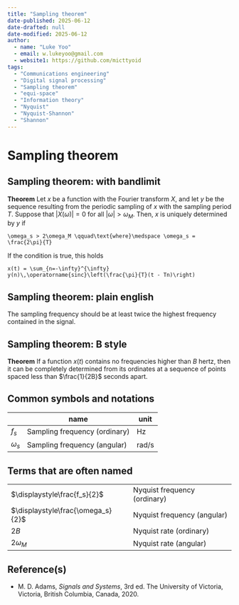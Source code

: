 ```yaml
---
title: "Sampling theorem"
date-published: 2025-06-12
date-drafted: null
date-modified: 2025-06-12
author:
  - name: "Luke Yoo"
  - email: w.lukeyoo@gmail.com
  - website1: https://github.com/micttyoid
tags:
  - "Communications engineering"
  - "Digital signal processing"
  - "Sampling theorem"
  - "equi-space"
  - "Information theory"
  - "Nyquist"  
  - "Nyquist-Shannon"
  - "Shannon"
---
```


# Sampling theorem

## Sampling theorem: with bandlimit

**Theorem** Let $x$ be a function with the Fourier transform $X$, and let $y$ be the sequence resulting from the periodic sampling of $x$ with the sampling period $T$. Suppose that $|X(\omega)| = 0$ for all $|\omega| > \omega_M$. Then, $x$ is uniquely determined by $y$ if

```[latex]
\omega_s > 2\omega_M \qquad\text{where}\medspace \omega_s = \frac{2\pi}{T}
```

If the condition is true, this holds

```[latex]
x(t) = \sum_{n=-\infty}^{\infty} y(n)\,\operatorname{sinc}\left(\frac{\pi}{T}(t - Tn)\right)
```

## Sampling theorem: plain english

The sampling frequency should be at least twice the highest frequency contained in the signal.

## Sampling theorem: B style

**Theorem** If a function $x(t)$ contains no frequencies higher than $B$ hertz, then it can be completely determined from its ordinates at a sequence of points spaced less than $\frac{1}{2B}$ seconds apart.

## Common symbols and notations

|                             | name                            | unit    |
|-----------------------------|---------------------------------|---------|
|$f_s$                        | Sampling frequency (ordinary)   | Hz      |
|$\omega_s$                   | Sampling frequency (angular)    | rad/s   |

## Terms that are often named

|                                   |                                |
|-----------------------------------|--------------------------------|
|$\displaystyle\frac{f_s}{2}$       | Nyquist frequency (ordinary)   |
|$\displaystyle\frac{\omega_s}{2}$  | Nyquist frequency (angular)    |
|$\displaystyle 2 B$                | Nyquist rate (ordinary)        |
|$\displaystyle 2 \omega_M$         | Nyquist rate (angular)         |

## Reference(s)

- M. D. Adams, _Signals and Systems_, 3rd ed. The University of Victoria, Victoria, British Columbia, Canada, 2020.